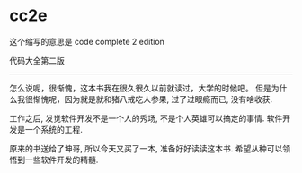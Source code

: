 cc2e
===

这个缩写的意思是 code complete 2 edition

代码大全第二版


---

怎么说呢，很惭愧，这本书我在很久很久以前就读过，大学的时候吧。
但是为什么我很惭愧呢，因为就是就和猪八戒吃人参果, 过了过眼瘾而已, 没有啥收获.

工作之后, 发觉软件开发不是一个人的秀场, 不是个人英雄可以搞定的事情. 
软件开发是一个系统的工程.

原来的书送给了坤哥, 所以今天又买了一本, 准备好好读读这本书. 
希望从种可以领悟到一些软件开发的精髓.
